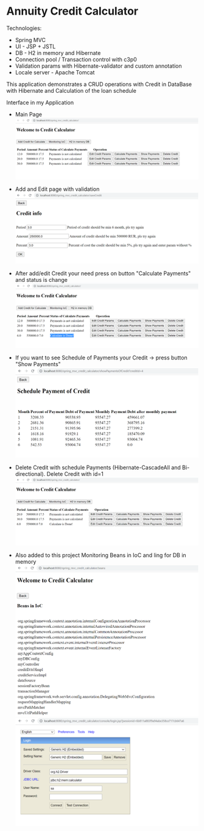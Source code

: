 # Annuity Credit Calculator
Technologies:
- Spring MVC
- UI - JSP + JSTL
- DB - H2 in memory and Hibernate
- Connection pool / Transaction control with c3p0
- Validation params with Hibernate-validator and custom annotation
- Locale server - Apache Tomcat

This application demonstrates a CRUD operations with Credit in DataBase with Hibernate and Calculation of the loan schedule

Interface in my Application 

- Main Page 
![ScreenShot](./src/main/java/com/antonbelykh/spring/spring_mvc/images/main.png)

- Add and Edit page with validation
![ScreenShot](./src/main/java/com/antonbelykh/spring/spring_mvc/images/edit.png)

- After add/edit Credit your need press on button "Calculate Payments" and status is change
![ScreenShot](./src/main/java/com/antonbelykh/spring/spring_mvc/images/calculate.png)

- If you want to see Schedule of Payments your Credit -> press button "Show Payments"
![ScreenShot](./src/main/java/com/antonbelykh/spring/spring_mvc/images/schedule.png)

- Delete Credit with schedule Payments (Hibernate-CascadeAll and Bi-directional). Delete Credit with id=1
![ScreenShot](./src/main/java/com/antonbelykh/spring/spring_mvc/images/delete.png)

- Also added to this project Monitoring Beans in IoC and ling for DB in memory
![ScreenShot](./src/main/java/com/antonbelykh/spring/spring_mvc/images/ioc.png)
![ScreenShot](./src/main/java/com/antonbelykh/spring/spring_mvc/images/db.png)
